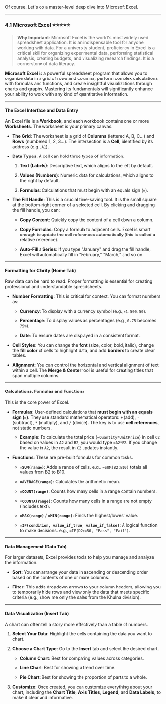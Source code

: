 Of course. Let's do a master-level deep dive into Microsoft Excel.

---

### 4.1 Microsoft Excel ⭐⭐⭐⭐⭐

> **Why Important**: Microsoft Excel is the world's most widely used spreadsheet application. It is an indispensable tool for anyone working with data. For a university student, proficiency in Excel is a critical skill for organizing experimental data, performing statistical analysis, creating budgets, and visualizing research findings. It is a cornerstone of data literacy.

**Microsoft Excel** is a powerful spreadsheet program that allows you to organize data in a grid of rows and columns, perform complex calculations with formulas and functions, and create insightful visualizations through charts and graphs. Mastering its fundamentals will significantly enhance your ability to work with any kind of quantitative information.

---

#### The Excel Interface and Data Entry

An Excel file is a **Workbook**, and each workbook contains one or more **Worksheets**. The worksheet is your primary canvas.

- **The Grid**: The worksheet is a grid of **Columns** (lettered A, B, C...) and **Rows** (numbered 1, 2, 3...). The intersection is a **Cell**, identified by its address (e.g., `A1`).
    
- **Data Types**: A cell can hold three types of information:
    
    1. **Text (Labels)**: Descriptive text, which aligns to the left by default.
        
    2. **Values (Numbers)**: Numeric data for calculations, which aligns to the right by default.
        
    3. **Formulas**: Calculations that must begin with an equals sign (`=`).
        
- **The Fill Handle**: This is a crucial time-saving tool. It is the small square at the bottom-right corner of a selected cell. By clicking and dragging the fill handle, you can:
    
    - **Copy Content**: Quickly copy the content of a cell down a column.
        
    - **Copy Formulas**: Copy a formula to adjacent cells. Excel is smart enough to update the cell references automatically (this is called a relative reference).
        
    - **Auto-Fill a Series**: If you type "January" and drag the fill handle, Excel will automatically fill in "February," "March," and so on.
        

---

#### Formatting for Clarity (Home Tab)

Raw data can be hard to read. Proper formatting is essential for creating professional and understandable spreadsheets.

- **Number Formatting**: This is critical for context. You can format numbers as:
    
    - **Currency**: To display with a currency symbol (e.g., `৳1,500.50`).
        
    - **Percentage**: To display values as percentages (e.g., `0.75` becomes `75%`).
        
    - **Date**: To ensure dates are displayed in a consistent format.
        
- **Cell Styles**: You can change the **font** (size, color, bold, italic), change the **fill color** of cells to highlight data, and add **borders** to create clear tables.
    
- **Alignment**: You can control the horizontal and vertical alignment of text within a cell. The **Merge & Center** tool is useful for creating titles that span multiple columns.
    

---

#### Calculations: Formulas and Functions

This is the core power of Excel.

- **Formulas**: User-defined calculations that **must begin with an equals sign (`=`)**. They use standard mathematical operators: `+` (add), `-` (subtract), `*` (multiply), and `/` (divide). The key is to use **cell references**, not static numbers.
    
    - **Example**: To calculate the total price (`=Quantity*UnitPrice`) in cell `C2` based on values in `A2` and `B2`, you would type `=A2*B2`. If you change the value in `A2`, the result in `C2` updates instantly.
        
- **Functions**: These are pre-built formulas for common tasks.
    
    - **`=SUM(range)`**: Adds a range of cells. e.g., `=SUM(B2:B10)` totals all values from B2 to B10.
        
    - **`=AVERAGE(range)`**: Calculates the arithmetic mean.
        
    - **`=COUNT(range)`**: Counts how many cells in a range contain numbers.
        
    - **`=COUNTA(range)`**: Counts how many cells in a range are not empty (includes text).
        
    - **`=MAX(range)`** / **`=MIN(range)`**: Finds the highest/lowest value.
        
    - **`=IF(condition, value_if_true, value_if_false)`**: A logical function to make decisions. e.g., `=IF(D2>=50, "Pass", "Fail")`.
        

---

#### Data Management (Data Tab)

For larger datasets, Excel provides tools to help you manage and analyze the information.

- **Sort**: You can arrange your data in ascending or descending order based on the contents of one or more columns.
    
- **Filter**: This adds dropdown arrows to your column headers, allowing you to temporarily hide rows and view only the data that meets specific criteria (e.g., show me only the sales from the Khulna division).
    

---

#### Data Visualization (Insert Tab)

A chart can often tell a story more effectively than a table of numbers.

1. **Select Your Data**: Highlight the cells containing the data you want to chart.
    
2. **Choose a Chart Type**: Go to the **Insert** tab and select the desired chart.
    
    - **Column Chart**: Best for comparing values across categories.
        
    - **Line Chart**: Best for showing a trend over time.
        
    - **Pie Chart**: Best for showing the proportion of parts to a whole.
        
3. **Customize**: Once created, you can customize everything about your chart, including the **Chart Title**, **Axis Titles**, **Legend**, and **Data Labels**, to make it clear and informative.